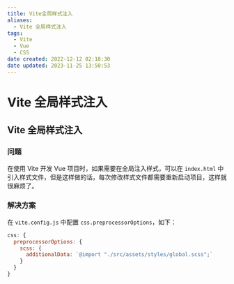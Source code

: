 ```yaml
---
title: Vite全局样式注入
aliases:
  - Vite 全局样式注入
tags:
  - Vite
  - Vue
  - CSS
date created: 2022-12-12 02:18:30
date updated: 2023-11-25 13:50:53
---
```


# Vite 全局样式注入

## Vite 全局样式注入

### 问题

在使用 Vite 开发 Vue 项目时，如果需要在全局注入样式，可以在 `index.html` 中引入样式文件，但是这样做的话，每次修改样式文件都需要重新启动项目，这样就很麻烦了。

### 解决方案

在 `vite.config.js` 中配置 `css.preprocessorOptions`，如下：

```js
css: {
  preprocessorOptions: {
    scss: {
      additionalData: `@import "./src/assets/styles/global.scss";`
    }
  }
}
```
